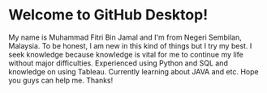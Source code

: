 # Welcome to GitHub Desktop!


My name is Muhammad Fitri Bin Jamal and I'm from Negeri Sembilan, Malaysia. To be honest, I am new in this kind of things but I try my best. I seek knowledge because knowledge is vital for me to continue my life without major difficulties. Experienced using Python and SQL and knowledge on using Tableau. Currently learning about JAVA and etc. Hope you guys can help me. Thanks!
